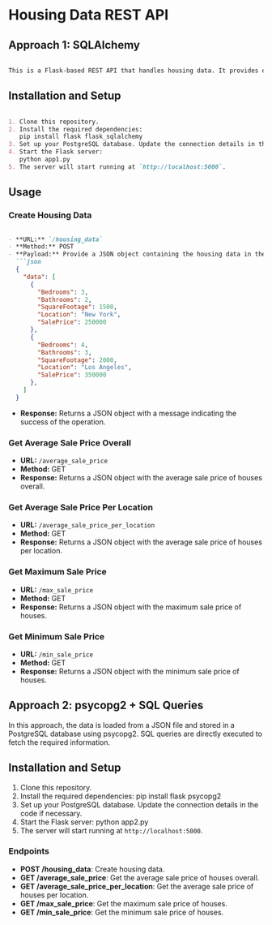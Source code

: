 # Housing Data REST API

## Approach 1: SQLAlchemy

```markdown

This is a Flask-based REST API that handles housing data. It provides endpoints for creating housing data from a JSON file, and retrieving average sale prices, maximum sale price, minimum sale price, and average sale prices per location using SQL queries.
```

## Installation and Setup

```markdown

1. Clone this repository.
2. Install the required dependencies:
   pip install flask flask_sqlalchemy
3. Set up your PostgreSQL database. Update the connection details in the code if necessary.
4. Start the Flask server:
   python app1.py
5. The server will start running at `http://localhost:5000`.
```

## Usage

### Create Housing Data
```markdown

- **URL:** `/housing_data`
- **Method:** POST
- **Payload:** Provide a JSON object containing the housing data in the following format:
  ```json
  {
    "data": [
      {
        "Bedrooms": 3,
        "Bathrooms": 2,
        "SquareFootage": 1500,
        "Location": "New York",
        "SalePrice": 250000
      },
      {
        "Bedrooms": 4,
        "Bathrooms": 3,
        "SquareFootage": 2000,
        "Location": "Los Angeles",
        "SalePrice": 350000
      },
    ]
  }
  ```
- **Response:** Returns a JSON object with a message indicating the success of the operation.

### Get Average Sale Price Overall

- **URL:** `/average_sale_price`
- **Method:** GET
- **Response:** Returns a JSON object with the average sale price of houses overall.

### Get Average Sale Price Per Location

- **URL:** `/average_sale_price_per_location`
- **Method:** GET
- **Response:** Returns a JSON object with the average sale price of houses per location.

### Get Maximum Sale Price

- **URL:** `/max_sale_price`
- **Method:** GET
- **Response:** Returns a JSON object with the maximum sale price of houses.

### Get Minimum Sale Price

- **URL:** `/min_sale_price`
- **Method:** GET
- **Response:** Returns a JSON object with the minimum sale price of houses.

## Approach 2: psycopg2 + SQL Queries

In this approach, the data is loaded from a JSON file and stored in a PostgreSQL database using psycopg2. SQL queries are directly executed to fetch the required information.

## Installation and Setup

1. Clone this repository. 
2. Install the required dependencies:
   pip install flask psycopg2
3. Set up your PostgreSQL database. Update the connection details in the code if necessary.
4. Start the Flask server:
   python app2.py
5. The server will start running at `http://localhost:5000`.

### Endpoints

- **POST /housing_data**: Create housing data.
- **GET /average_sale_price**: Get the average sale price of houses overall.
- **GET /average_sale_price_per_location**: Get the average sale price of houses per location.
- **GET /max_sale_price**: Get the maximum sale price of houses.
- **GET /min_sale_price**: Get the minimum sale price of houses.
